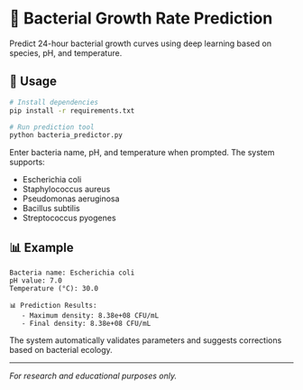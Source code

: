 # 🧬 Bacterial Growth Rate Prediction

Predict 24-hour bacterial growth curves using deep learning based on species, pH, and temperature.

## 🚀 Usage

```bash
# Install dependencies
pip install -r requirements.txt

# Run prediction tool
python bacteria_predictor.py
```

Enter bacteria name, pH, and temperature when prompted. The system supports:
- Escherichia coli
- Staphylococcus aureus
- Pseudomonas aeruginosa
- Bacillus subtilis
- Streptococcus pyogenes

## 📊 Example

```
Bacteria name: Escherichia coli
pH value: 7.0
Temperature (°C): 30.0

📊 Prediction Results:
   - Maximum density: 8.38e+08 CFU/mL
   - Final density: 8.38e+08 CFU/mL
```

The system automatically validates parameters and suggests corrections based on bacterial ecology.

---

*For research and educational purposes only.*

